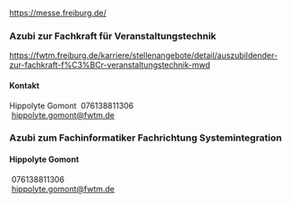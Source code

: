 https://messe.freiburg.de/

### Azubi zur Fachkraft für Veranstaltungstechnik
https://fwtm.freiburg.de/karriere/stellenangebote/detail/auszubildender-zur-fachkraft-f%C3%BCr-veranstaltungstechnik-mwd
#### Kontakt
Hippolyte Gomont
 076138811306  
 [hippolyte.gomont@fwtm.de](mailto:hippolyte.gomont@fwtm.de)
### Azubi zum Fachinformatiker Fachrichtung Systemintegration

#### Hippolyte Gomont
 076138811306  
 [hippolyte.gomont@fwtm.de](mailto:hippolyte.gomont@fwtm.de)

